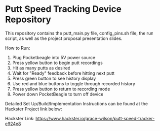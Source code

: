 # Putt Speed Tracking Device Repository

This repository contains the putt_main.py file, config_pins.sh file, the run script, as well as the project proposal presentation slides.

How to Run: 
1. Plug Pocketbeagle into 5V power source
2. Press yellow button to begin putt recordings
3. Hit as many putts as desired
4. Wait for "Ready" feedback before hitting next putt
5. Press green button to see history display
6. Use red and blue buttons to toggle through recorded history
7. Press yellow button to return to recording mode
8. Power down PocketBeagle to turn off device

Detailed Set Up/Build/Implementation Instructions can be found at the Hackster Project link below:

Hackster Link: https://www.hackster.io/grace-wilson/putt-speed-tracker-e924e8
